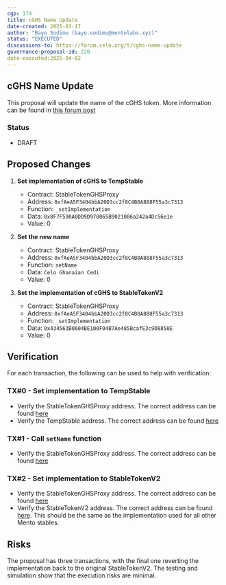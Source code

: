 ```yaml
---
cgp: 174
title: cGHS Name Update
date-created: 2025-03-17
author: "Bayo Sodimu (bayo.sodimu@mentolabs.xyz)"
status: "EXECUTED"
discussions-to: https://forum.celo.org/t/cghs-name-update
governance-proposal-id: 220
date-executed:2025-04-02
---
```


## cGHS Name Update

This proposal will update the name of the cGHS token. More information can be found in [this forum post](https://forum.celo.org/t/cghs-name-update)

### Status

- DRAFT

## Proposed Changes

1. **Set implementation of cGHS to TempStable**

   - Contract: StableTokenGHSProxy
   - Address: `0xfAeA5F3404bbA20D3cc2f8C4B0A888F55a3c7313`
   - Function: `_setImplementation`
   - Data: `0x8F7F590A0DD9D978065B9021006a242a4Dc56e1e`
   - Value: 0

2. **Set the new name**

   - Contract: StableTokenGHSProxy
   - Address: `0xfAeA5F3404bbA20D3cc2f8C4B0A888F55a3c7313`
   - Function: `setName`
   - Data: `Celo Ghanaian Cedi`
   - Value: 0

3. **Set the implementation of cGHS to StableTokenV2**

   - Contract: StableTokenGHSProxy
   - Address: `0xfAeA5F3404bbA20D3cc2f8C4B0A888F55a3c7313`
   - Function: `_setImplementation`
   - Data: `0x434563B0604BE100F04B7Ae485BcafE3c9D8850E`
   - Value: 0

## Verification

For each transaction, the following can be used to help with verification:

### TX#0 - Set implementation to TempStable

- Verify the StableTokenGHSProxy address. The correct address can be found [here](https://docs.mento.org/mento/developers/deployments/addresses)
- Verify the TempStable address. The correct address can be found [here](https://github.com/mento-protocol/mento-deployment/blob/72e555f6a58e29dc998a3ac779333af717ccf020/broadcast/cGHS-00-Temp-Implementation.sol/42220/run-latest.json#L7)

### TX#1 - Call `setName` function

- Verify the StableTokenGHSProxy address. The correct address can be found [here](https://docs.mento.org/mento/developers/deployments/addresses)

### TX#2 - Set implementation to StableTokenV2

- Verify the StableTokenGHSProxy address. The correct address can be found [here](https://docs.mento.org/mento/developers/deployments/addresses)
- Verify the StableTokenV2 address. The correct address can be found [here](https://docs.mento.org/mento/developers/deployments/addresses). This should be the same as the implementation used for all other Mento stables.

 
## Risks
 
The proposal has three transactions, with the final one reverting the implementation back to the original StableTokenV2. The testing and simulation show that the execution risks are minimal.
